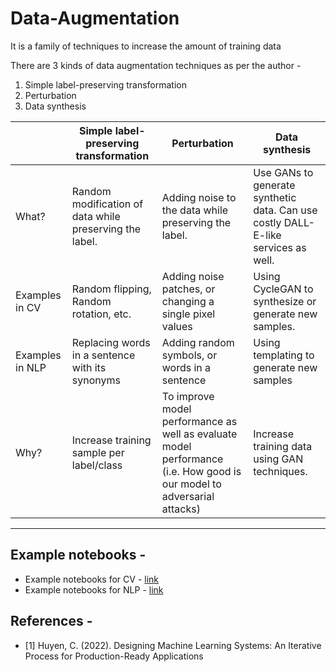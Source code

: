 # Data-Augmentation


It is a family of techniques to increase the amount of training data

There are 3 kinds of data augmentation techniques as per the author - 

1. Simple label-preserving transformation
2. Perturbation
3. Data synthesis

|  | Simple label-preserving transformation | Perturbation | Data synthesis |
| --- | --- | --- | --- |
| What? | Random modification of data while preserving the label. | Adding noise to the data while preserving the label. | Use GANs to generate synthetic data. Can use costly DALL-E-like services as well. |
| Examples in CV | Random flipping, Random rotation, etc. | Adding noise patches, or changing a single pixel values | Using CycleGAN to synthesize or generate new samples. |
| Examples in NLP | Replacing words in a sentence with its synonyms | Adding random symbols, or words in a sentence  | Using templating to generate new samples |
| Why? | Increase training sample per label/class | To improve model performance as well as evaluate model performance (i.e. How good is our model to adversarial attacks) | Increase training data using GAN techniques. |

---

## Example notebooks -

- Example notebooks for CV - [link](https://github.com/c17hawke/Data-augmentation-DMLS/tree/main/notebooks/CV)
- Example notebooks for NLP - [link](https://github.com/c17hawke/Data-augmentation-DMLS/tree/main/notebooks/NLP)

## References -

- [1] Huyen, C. (2022). Designing Machine Learning Systems: An Iterative Process for Production-Ready Applications
